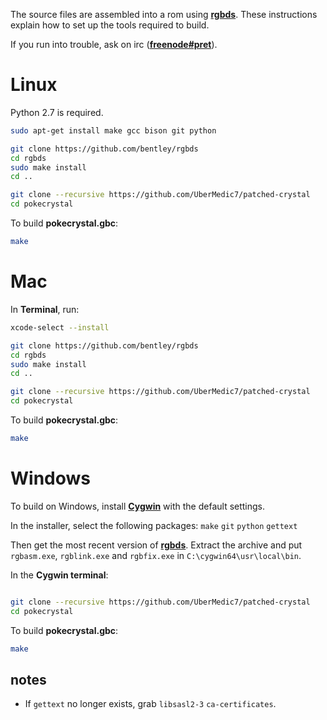 The source files are assembled into a rom using [**rgbds**](https://github.com/bentley/rgbds).
These instructions explain how to set up the tools required to build.

If you run into trouble, ask on irc ([**freenode#pret**](https://kiwiirc.com/client/irc.freenode.net/?#pret)).


# Linux

Python 2.7 is required.

```bash
sudo apt-get install make gcc bison git python

git clone https://github.com/bentley/rgbds
cd rgbds
sudo make install
cd ..

git clone --recursive https://github.com/UberMedic7/patched-crystal
cd pokecrystal
```

To build **pokecrystal.gbc**:

```bash
make
```


# Mac

In **Terminal**, run:

```bash
xcode-select --install

git clone https://github.com/bentley/rgbds
cd rgbds
sudo make install
cd ..

git clone --recursive https://github.com/UberMedic7/patched-crystal
cd pokecrystal
```

To build **pokecrystal.gbc**:

```bash
make
```


# Windows

To build on Windows, install [**Cygwin**](http://cygwin.com/install.html) with the default settings.

In the installer, select the following packages: `make` `git` `python` `gettext`

Then get the most recent version of [**rgbds**](https://github.com/bentley/rgbds/releases/).
Extract the archive and put `rgbasm.exe`, `rgblink.exe` and `rgbfix.exe` in `C:\cygwin64\usr\local\bin`.

In the **Cygwin terminal**:

```bash

git clone --recursive https://github.com/UberMedic7/patched-crystal
cd pokecrystal
```

To build **pokecrystal.gbc**:

```bash
make
```

## notes

- If `gettext` no longer exists, grab `libsasl2-3` `ca-certificates`.
